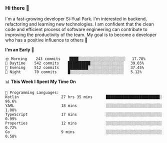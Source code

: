 ### Hi there 👋


I'm a fast-growing developer Si-Yual Park. I'm interested in backend, refactoring and learning new technologies. I am confident that the clean code and efficient process of software engineering can contribute to improving the productivity of the team. My goal is to become a developer who has a positive influence to others 🔭

<!--START_SECTION:waka-->
**I'm an Early 🐤** 

```text
🌞 Morning    243 commits    ████░░░░░░░░░░░░░░░░░░░░░   17.78% 
🌆 Daytime    542 commits    ██████████░░░░░░░░░░░░░░░   39.65% 
🌃 Evening    512 commits    █████████░░░░░░░░░░░░░░░░   37.45% 
🌙 Night      70 commits     █░░░░░░░░░░░░░░░░░░░░░░░░   5.12%

```


📊 **This Week I Spent My Time On** 

```text
💬 Programming Languages: 
Kotlin                   27 hrs 35 mins      ████████████████████████░   96.6% 
YAML                     18 mins             ░░░░░░░░░░░░░░░░░░░░░░░░░   1.08% 
TypeScript               17 mins             ░░░░░░░░░░░░░░░░░░░░░░░░░   0.99% 
Properties               12 mins             ░░░░░░░░░░░░░░░░░░░░░░░░░   0.72% 
Go                       9 mins              ░░░░░░░░░░░░░░░░░░░░░░░░░   0.58%

```


<!--END_SECTION:waka-->
